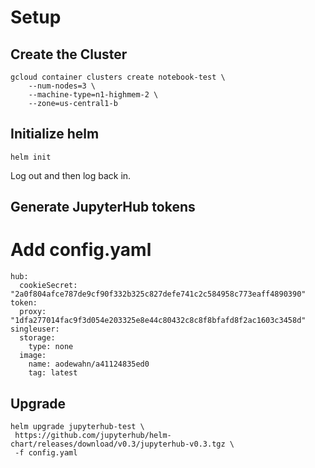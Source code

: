 # Setup

## Create the Cluster

```
gcloud container clusters create notebook-test \
    --num-nodes=3 \
    --machine-type=n1-highmem-2 \
    --zone=us-central1-b
```

## Initialize helm

```
helm init
```

Log out and then log back in.

## Generate JupyterHub tokens


# Add config.yaml

```
hub:
  cookieSecret: "2a0f804afce787de9cf90f332b325c827defe741c2c584958c773eaff4890390"
token:
  proxy: "1dfa277014fac9f3d054e203325e8e44c80432c8c8f8bfafd8f2ac1603c3458d"
singleuser:
  storage:
    type: none
  image:
    name: aodewahn/a41124835ed0
    tag: latest
```



## Upgrade

```
helm upgrade jupyterhub-test \
 https://github.com/jupyterhub/helm-chart/releases/download/v0.3/jupyterhub-v0.3.tgz \
 -f config.yaml
